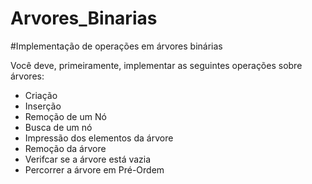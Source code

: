 # Arvores_Binarias
#Implementação de operações em árvores binárias

Você deve, primeiramente, implementar as seguintes operações sobre árvores:

- Criação
- Inserção
- Remoção de um Nó
- Busca de um nó
- Impressão dos elementos da árvore
- Remoção da árvore
- Verifcar se a árvore está vazia
- Percorrer a árvore em Pré-Ordem
